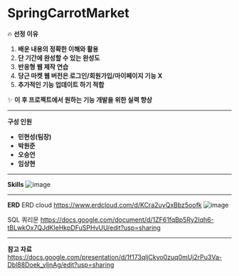 # SpringCarrotMarket

🔥 **선정 이유**

1.  **배운 내용의 정확한 이해와 활용**
2.  **단 기간에 완성할 수 있는 완성도**
3.  **반응형 웹 제작 연습**
4.  **당근 마켓 웹 버전은 로그인/회원가입/마이페이지 기능 X**
5.  **추가적인 기능 업데이트 하기 적합**

✨ **이 후 프로젝트에서 원하는 기능 개발을 위한 실력 향상**

--- 
 **구성 인원**

-   **민현성(팀장)**
-   **박원준**
-   **오승언**
-   **임상현** 
--- 
**Skills**
![image](https://user-images.githubusercontent.com/49851554/236753267-f122b4e3-5191-4625-892b-80ebb28afd08.png)

---
**ERD**
ERD cloud
https://www.erdcloud.com/d/KCra2uyQxBbz5oofk
![image](https://user-images.githubusercontent.com/49851554/236753186-1515e964-6786-4bb3-9ad0-5e1133f3e871.png)


SQL 쿼리문
https://docs.google.com/document/d/1ZF61fqBp5Ry2Iqh6-tBLwkOx7QJdKIeHkpDFuSPHvUU/edit?usp=sharing

---
**참고 자료**
https://docs.google.com/presentation/d/1f173qljCkyo0zuq0mUj2rPu3Va-Dbl88Doek_vljnAg/edit?usp=sharing
